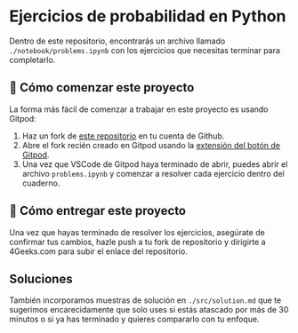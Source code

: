 <!-- hide -->
# Ejercicios de probabilidad en Python
<!-- endhide -->

Dentro de este repositorio, encontrarás un archivo llamado `./notebook/problems.ipynb` con los ejercicios que necesitas terminar para completarlo.

## 🌱 Cómo comenzar este proyecto

La forma más fácil de comenzar a trabajar en este proyecto es usando Gitpod:

1. Haz un fork de [este repositorio](https://github.com/4geeksacademy/web-scraping-project-tutorial) en tu cuenta de Github.
2. Abre el fork recién creado en Gitpod usando la [extensión del botón de Gitpod](https://www.gitpod.io/docs/browser-extension/).
3. Una vez que VSCode de Gitpod haya terminado de abrir, puedes abrir el archivo `problems.ipynb` y comenzar a resolver cada ejercicio dentro del cuaderno.

## 🚛 Cómo entregar este proyecto

Una vez que hayas terminado de resolver los ejercicios, asegúrate de confirmar tus cambios, hazle push a tu fork de repositorio y dirigirte a 4Geeks.com para subir el enlace del repositorio.

## Soluciones 

También incorporamos muestras de solución en `./src/solution.md` que te sugerimos encarecidamente que solo uses si estás atascado por más de 30 minutos o si ya has terminado y quieres compararlo con tu enfoque.
